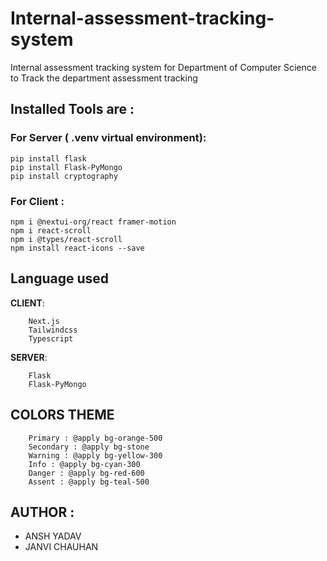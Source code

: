 # Internal-assessment-tracking-system

Internal assessment tracking system for Department of Computer Science to Track the department assessment tracking

## Installed Tools are :

### For **Server** ( .venv virtual environment):

```
pip install flask
pip install Flask-PyMongo
pip install cryptography
```

### For **Client** :

```
npm i @nextui-org/react framer-motion
npm i react-scroll
npm i @types/react-scroll
npm install react-icons --save
```

## Language used

**CLIENT**:

```
    Next.js
    Tailwindcss
    Typescript

```

**SERVER**:

```
    Flask
    Flask-PyMongo
```

## COLORS THEME

```
    Primary : @apply bg-orange-500
    Secondary : @apply bg-stone
    Warning : @apply bg-yellow-300
    Info : @apply bg-cyan-300
    Danger : @apply bg-red-600
    Assent : @apply bg-teal-500
```

## AUTHOR :

-   ANSH YADAV
-   JANVI CHAUHAN
